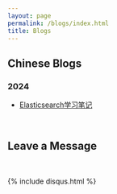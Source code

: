 ```yaml
---
layout: page
permalink: /blogs/index.html
title: Blogs
---
```


## Chinese Blogs

### 2024

- [Elasticsearch学习笔记](https://leaperzer0.github.io/blogs/elasticsearch/)


<br>

## Leave a Message

<br>

{% include disqus.html %} 

<br>
